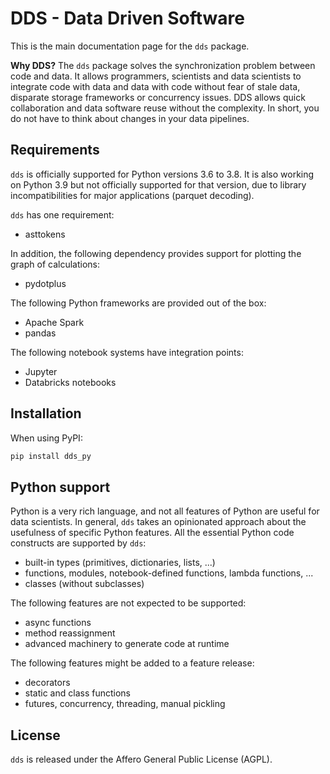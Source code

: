 # DDS - Data Driven Software

This is the main documentation page for the `dds` package.

__Why DDS?__
The `dds` package solves the synchronization problem between code and data. It allows programmers,
 scientists and data scientists to integrate code with data and data with code without fear of
 stale data, disparate storage frameworks or concurrency issues. DDS allows quick collaboration and 
 data software reuse without the complexity. In short, you do not have to think about changes in your 
data pipelines.


## Requirements

`dds` is officially supported for Python versions 3.6 to 3.8. It is also
working on Python 3.9 but not officially supported for that version, due
to library incompatibilities for major applications (parquet decoding).

`dds` has one requirement:

 - asttokens
 
In addition, the following dependency provides support for plotting the 
graph of calculations:

 - pydotplus
 
The following Python frameworks are provided out of the box:

 - Apache Spark
 - pandas
 
The following notebook systems have integration points:

 - Jupyter
 - Databricks notebooks

## Installation

When using PyPI:

```sh
pip install dds_py
```

## Python support

Python is a very rich language, and not all features of Python
are useful for data scientists. 
In general, `dds` takes an opinionated approach about the usefulness of specific 
Python features. All the essential Python code constructs are supported by `dds`:

 - built-in types (primitives, dictionaries, lists, ...)
 - functions, modules, notebook-defined functions, lambda functions, ...
 - classes (without subclasses)

The following features are not expected to be supported:

 - async functions
 - method reassignment
 - advanced machinery to generate code at runtime

The following features might be added to a feature release:

 - decorators
 - static and class functions
 - futures, concurrency, threading, manual pickling


## License

`dds` is released under the Affero General Public License (AGPL).




